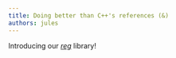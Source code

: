 ```yaml
---
title: Doing better than C++'s references (&)
authors: jules
---
```


Introducing our [*reg*](https://github.com/CoolLibs/reg) library!

<!--truncate-->
